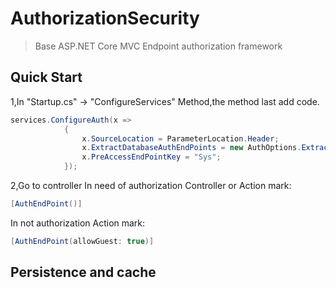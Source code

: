 # AuthorizationSecurity

> Base ASP.NET Core MVC Endpoint authorization framework

## Quick Start

1,In "Startup.cs" -> "ConfigureServices" Method,the method last add code. 

```C#
services.ConfigureAuth(x =>
            {
                x.SourceLocation = ParameterLocation.Header;
                x.ExtractDatabaseAuthEndPoints = new AuthOptions.ExtractAuthEndPointsHandler(Auth.GetAuthEndPointByUser);
                x.PreAccessEndPointKey = "Sys";
            });
```

2,Go to controller
In need of authorization Controller or Action mark:
```C#
[AuthEndPoint()]
```
In not authorization Action mark:
```C#
[AuthEndPoint(allowGuest: true)]
```

## Persistence and cache
